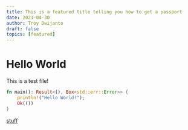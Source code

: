 ```yaml
---
title: This is a featured title telling you how to get a passport
date: 2023-04-30
author: Troy Dwijanto
draft: false
topics: [featured]
---
```


# Hello World

This is a test file!

```rs
fn main(): Result<(), Box<std::err::Error>> {
    println!("Hello World!");
    Ok(())
}
```

[stuff][def]

[def]: </derrenomo-site/pdfs/gov/Daftar Partai Politik.pdf>
